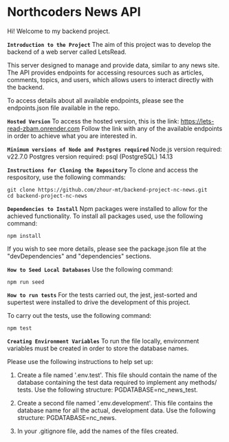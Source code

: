 # Northcoders News API

Hi! Welcome to my backend project.

**`Introduction to the Project`**
The aim of this project was to develop the backend of a web server called LetsRead.

This server designed to manage and provide data, similar to any news site. The API provides endpoints for accessing resources such as articles, comments, topics, and users, which allows users to interact directly with the backend.

To access details about all available endpoints, please see the endpoints.json file available in the repo.

**`Hosted Version`**
To access the hosted version, this is the link: https://lets-read-zbam.onrender.com
Follow the link with any of the available endpoints in order to achieve what you are interested in.

**`Minimum versions of Node and Postgres required`**
Node.js version required: v22.7.0
Postgres version required: psql (PostgreSQL) 14.13

**`Instructions for Cloning the Repository`**
To clone and access the respository, use the following commands:

```
git clone https://github.com/zhour-mt/backend-project-nc-news.git
cd backend-project-nc-news
```

**`Dependencies to Install`**
Npm packages were installed to allow for the achieved functionality.
To install all packages used, use the following command:

```
npm install
```

If you wish to see more details, please see the package.json file at the "devDependencies" and "dependencies" sections.

**`How to Seed Local Databases`**
Use the following command:

```
npm run seed
```

**`How to run tests`**
For the tests carried out, the jest, jest-sorted and supertest were installed to drive the development of this project.

To carry out the tests, use the following command:

```
npm test
```

**`Creating Environment Variables`**
To run the file locally, environment variables must be created in order to store the database names.

Please use the following instructions to help set up:

1. Create a file named '.env.test'. This file should contain the name of the database containing the test data required to implement any methods/ tests. Use the following structure: PGDATABASE=nc_news_test.

2. Create a second file named '.env.development'. This file contains the database name for all the actual, development data. Use the following structure: PGDATABASE=nc_news.

3. In your .gitignore file, add the names of the files created.
